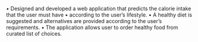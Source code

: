 •	Designed and developed a web application that predicts the calorie intake that the user must have
•	according to the user’s lifestyle.
•	A healthy diet is suggested and alternatives are provided according to the user’s requirements.
•	The application allows user to order healthy food from curated list of choices.

